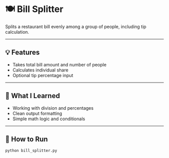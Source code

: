 # 🍽️ Bill Splitter

Splits a restaurant bill evenly among a group of people, including tip calculation.

---

## 💡 Features

- Takes total bill amount and number of people
- Calculates individual share
- Optional tip percentage input

---

## 🧠 What I Learned

- Working with division and percentages
- Clean output formatting
- Simple math logic and conditionals

---

## 🚀 How to Run

```bash
python bill_splitter.py
